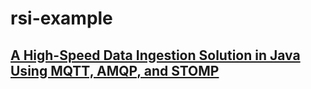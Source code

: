 # rsi-example

## [A High-Speed Data Ingestion Solution in Java Using MQTT, AMQP, and STOMP](https://juarezjunior.medium.com/a-high-speed-data-ingestion-microservice-in-java-using-mqtt-amqp-and-stomp-135724223ae1)
